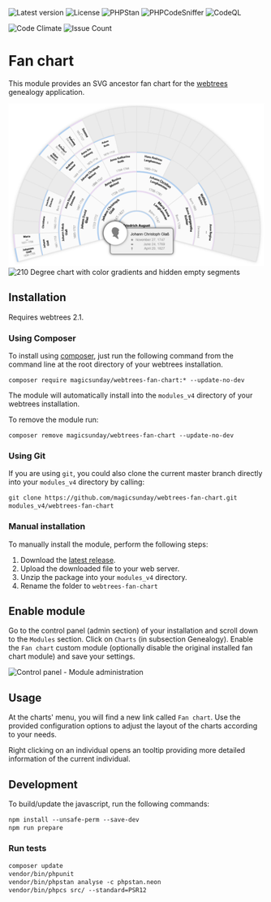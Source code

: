 ![Latest version](https://img.shields.io/github/v/release/magicsunday/webtrees-fan-chart?sort=semver)
![License](https://img.shields.io/github/license/magicsunday/webtrees-fan-chart)
![PHPStan](https://github.com/magicsunday/webtrees-fan-chart/actions/workflows/phpstan.yml/badge.svg)
![PHPCodeSniffer](https://github.com/magicsunday/webtrees-fan-chart/actions/workflows/phpcs.yml/badge.svg)
![CodeQL](https://github.com/magicsunday/webtrees-fan-chart/actions/workflows/codeql-analysis.yml/badge.svg)

![Code Climate](https://codeclimate.com/github/magicsunday/webtrees-fan-chart/badges/gpa.svg)
![Issue Count](https://codeclimate.com/github/magicsunday/webtrees-fan-chart/badges/issue_count.svg)

# Fan chart
This module provides an SVG ancestor fan chart for the [webtrees](https://www.webtrees.net) genealogy application.

![210 Degree chart with opened contextmenu](assets/fan-chart-210-contextmenu.png)
![210 Degree chart with color gradients and hidden empty segments](assets/fan-chart-210-gradient.png)


## Installation
Requires webtrees 2.1.

### Using Composer
To install using [composer](https://getcomposer.org/), just run the following command from the command line 
at the root directory of your webtrees installation.

``` 
composer require magicsunday/webtrees-fan-chart:* --update-no-dev
```

The module will automatically install into the ``modules_v4`` directory of your webtrees installation.

To remove the module run:
```
composer remove magicsunday/webtrees-fan-chart --update-no-dev
```

### Using Git
If you are using ``git``, you could also clone the current master branch directly into your ``modules_v4`` directory 
by calling:

```
git clone https://github.com/magicsunday/webtrees-fan-chart.git modules_v4/webtrees-fan-chart
```

### Manual installation
To manually install the module, perform the following steps:

1. Download the [latest release](https://github.com/magicsunday/webtrees-fan-chart/releases/latest).
2. Upload the downloaded file to your web server.
3. Unzip the package into your ``modules_v4`` directory.
4. Rename the folder to ``webtrees-fan-chart``

## Enable module
Go to the control panel (admin section) of your installation and scroll down to the ``Modules`` section. Click 
on ``Charts`` (in subsection Genealogy). Enable the ``Fan chart`` custom module (optionally disable the original
installed fan chart module) and save your settings.

![Control panel - Module administration](assets/control-panel-modules.png)


## Usage
At the charts' menu, you will find a new link called `Fan chart`. Use the provided configuration options
to adjust the layout of the charts according to your needs.

Right clicking on an individual opens an tooltip providing more detailed information of the current individual.


## Development
To build/update the javascript, run the following commands:

```
npm install --unsafe-perm --save-dev
npm run prepare
```

### Run tests
```
composer update
vendor/bin/phpunit
vendor/bin/phpstan analyse -c phpstan.neon
vendor/bin/phpcs src/ --standard=PSR12
```
